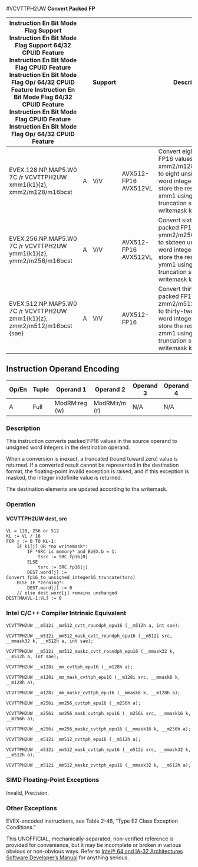 #VCVTTPH2UW
**Convert Packed FP**

| Instruction En Bit Mode Flag Support Instruction En Bit Mode Flag Support 64/32 CPUID Feature Instruction En Bit Mode Flag CPUID Feature Instruction En Bit Mode Flag Op/ 64/32 CPUID Feature Instruction En Bit Mode Flag 64/32 CPUID Feature Instruction En Bit Mode Flag CPUID Feature Instruction En Bit Mode Flag Op/ 64/32 CPUID Feature |     | Support |                      | Description                                                                                                                                                             |
| ---------------------------------------------------------------------------------------------------------------------------------------------------------------------------------------------------------------------------------------------------------------------------------------------------------------------------------------------- | --- | ------- | -------------------- | ----------------------------------------------------------------------------------------------------------------------------------------------------------------------- |
| EVEX.128.NP.MAP5.W0 7C /r VCVTTPH2UW xmm1{k1}{z}, xmm2/m128/m16bcst                                                                                                                                                                                                                                                                            | A   | V/V     | AVX512-FP16 AVX512VL | Convert eight packed FP16 values in xmm2/m128/m16bcst to eight unsigned word integers, and store the result in xmm1 using truncation subject to writemask k1.           |
| EVEX.256.NP.MAP5.W0 7C /r VCVTTPH2UW ymm1{k1}{z}, ymm2/m256/m16bcst                                                                                                                                                                                                                                                                            | A   | V/V     | AVX512-FP16 AVX512VL | Convert sixteen packed FP16 values in ymm2/m256/m16bcst to sixteen unsigned word integers, and store the result in ymm1 using truncation subject to writemask k1.       |
| EVEX.512.NP.MAP5.W0 7C /r VCVTTPH2UW zmm1{k1}{z}, zmm2/m512/m16bcst {sae}                                                                                                                                                                                                                                                                      | A   | V/V     | AVX512-FP16          | Convert thirty-two packed FP16 values in zmm2/m512/m16bcst to thirty-two unsigned word integers, and store the result in zmm1 using truncation subject to writemask k1. |

## Instruction Operand Encoding

| Op/En | Tuple | Operand 1     | Operand 2     | Operand 3 | Operand 4 |
| ----- | ----- | ------------- | ------------- | --------- | --------- |
| A     | Full  | ModRM:reg (w) | ModRM:r/m (r) | N/A       | N/A       |

### Description

This instruction converts packed FP16 values in the source operand to unsigned word integers in the destination operand.

When a conversion is inexact, a truncated (round toward zero) value is returned. If a converted result cannot be represented in the destination format, the floating-point invalid exception is raised, and if this exception is masked, the integer indefinite value is returned.

The destination elements are updated according to the writemask.

### Operation

#### VCVTTPH2UW dest, src

```
VL = 128, 256 or 512
KL := VL / 16
FOR j := 0 TO KL-1:
    IF k1[j] OR *no writemask*:
        IF *SRC is memory* and EVEX.b = 1:
            tsrc := SRC.fp16[0]
        ELSE
            tsrc := SRC.fp16[j]
        DEST.word[j] := Convert_fp16_to_unsigned_integer16_truncate(tsrc)
    ELSE IF *zeroing*:
        DEST.word[j] := 0
    // else dest.word[j] remains unchanged
DEST[MAXVL-1:VL] := 0

```

### Intel C/C++ Compiler Intrinsic Equivalent

```
VCVTTPH2UW __m512i _mm512_cvtt_roundph_epu16 (__m512h a, int sae);

```

```
VCVTTPH2UW __m512i _mm512_mask_cvtt_roundph_epu16 (__m512i src, __mmask32 k, __m512h a, int sae);

```

```
VCVTTPH2UW __m512i _mm512_maskz_cvtt_roundph_epu16 (__mmask32 k, __m512h a, int sae);

```

```
VCVTTPH2UW __m128i _mm_cvttph_epu16 (__m128h a);

```

```
VCVTTPH2UW __m128i _mm_mask_cvttph_epu16 (__m128i src, __mmask8 k, __m128h a);

```

```
VCVTTPH2UW __m128i _mm_maskz_cvttph_epu16 (__mmask8 k, __m128h a);

```

```
VCVTTPH2UW __m256i _mm256_cvttph_epu16 (__m256h a);

```

```
VCVTTPH2UW __m256i _mm256_mask_cvttph_epu16 (__m256i src, __mmask16 k, __m256h a);

```

```
VCVTTPH2UW __m256i _mm256_maskz_cvttph_epu16 (__mmask16 k, __m256h a);

```

```
VCVTTPH2UW __m512i _mm512_cvttph_epu16 (__m512h a);

```

```
VCVTTPH2UW __m512i _mm512_mask_cvttph_epu16 (__m512i src, __mmask32 k, __m512h a);

```

```
VCVTTPH2UW __m512i _mm512_maskz_cvttph_epu16 (__mmask32 k, __m512h a);

```

### SIMD Floating-Point Exceptions

Invalid, Precision.

### Other Exceptions

EVEX-encoded instructions, see Table 2-46, “Type E2 Class Exception Conditions.”

This UNOFFICIAL, mechanically-separated, non-verified reference is provided for convenience, but it may be
incomplete or broken in various obvious or non-obvious
ways. Refer to [Intel® 64 and IA-32 Architectures Software Developer’s Manual](https://software.intel.com/en-us/download/intel-64-and-ia-32-architectures-sdm-combined-volumes-1-2a-2b-2c-2d-3a-3b-3c-3d-and-4) for anything serious.

